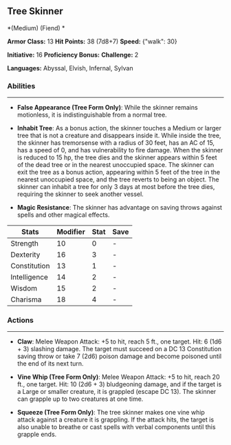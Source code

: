 ## Tree Skinner
*(Medium) (Fiend) *

**Armor Class:** 13
**Hit Points:** 38 (7d8+7)
**Speed:** {"walk": 30}

**Initiative:** 16
**Proficiency Bonus:**
**Challenge:** 2

**Languages:** Abyssal, Elvish, Infernal, Sylvan

### Abilities
 --- 
- **False Appearance (Tree Form Only)**: While the skinner remains motionless, it is indistinguishable from a normal tree.

- **Inhabit Tree**: As a bonus action, the skinner touches a Medium or larger tree that is not a creature and disappears inside it. While inside the tree, the skinner has tremorsense with a radius of 30 feet, has an AC of 15, has a speed of 0, and has vulnerability to fire damage. When the skinner is reduced to 15 hp, the tree dies and the skinner appears within 5 feet of the dead tree or in the nearest unoccupied space. The skinner can exit the tree as a bonus action, appearing within 5 feet of the tree in the nearest unoccupied space, and the tree reverts to being an object. The skinner can inhabit a tree for only 3 days at most before the tree dies, requiring the skinner to seek another vessel.

- **Magic Resistance**: The skinner has advantage on saving throws against spells and other magical effects.



| Stats | Modifier | Stat | Save
| ---- | ---- | ---- | ---- |
| Strength | 10 | 0 | - |
| Dexterity | 16 | 3 | - |
| Constitution | 13 | 1 | - |
| Intelligence | 14 | 2 | - |
| Wisdom | 15 | 2 | - |
| Charisma | 18 | 4 | - |

### Actions
 --- 
- **Claw**: Melee Weapon Attack: +5 to hit, reach 5 ft., one target. Hit: 6 (1d6 + 3) slashing damage. The target must succeed on a DC 13 Constitution saving throw or take 7 (2d6) poison damage and become poisoned until the end of its next turn.

- **Vine Whip (Tree Form Only)**: Melee Weapon Attack: +5 to hit, reach 20 ft., one target. Hit: 10 (2d6 + 3) bludgeoning damage, and if the target is a Large or smaller creature, it is grappled (escape DC 13). The skinner can grapple up to two creatures at one time.

- **Squeeze (Tree Form Only)**: The tree skinner makes one vine whip attack against a creature it is grappling. If the attack hits, the target is also unable to breathe or cast spells with verbal components until this grapple ends.

